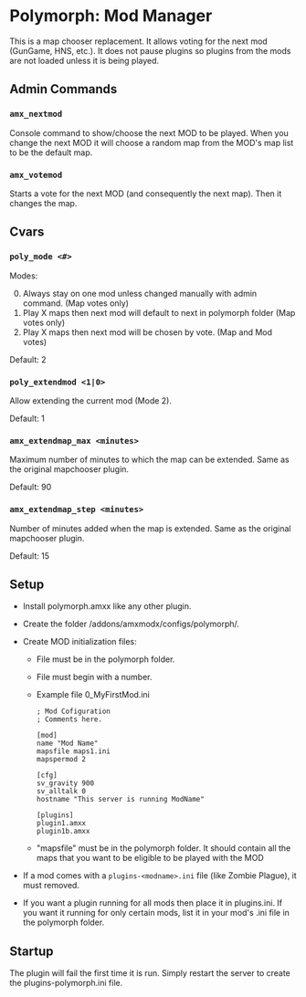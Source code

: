 # Polymorph: Mod Manager
This is a map chooser replacement. It allows voting for the next mod (GunGame, HNS, etc.). It does not pause plugins so plugins from the mods are not loaded unless it is being played.

## Admin Commands

### `amx_nextmod`

Console command to show/choose the next MOD to be played. When you change the next MOD it will choose a random map from the MOD's map list to be the default map.

### `amx_votemod`

Starts a vote for the next MOD (and consequently the next map). Then it changes the map.

## Cvars

### `poly_mode <#>`

Modes:

0. Always stay on one mod unless changed manually with admin command. (Map votes only)
1. Play X maps then next mod will default to next in polymorph folder (Map votes only)
2. Play X maps then next mod will be chosen by vote. (Map and Mod votes)

Default: 2

### `poly_extendmod <1|0>`

Allow extending the current mod (Mode 2).

Default: 1

### `amx_extendmap_max <minutes>`

Maximum number of minutes to which the map can be extended.  Same as the original mapchooser plugin.

Default: 90

### `amx_extendmap_step <minutes>`

Number of minutes added when the map is extended.  Same as the original mapchooser plugin.

Default: 15

## Setup

- Install polymorph.amxx like any other plugin.
- Create the folder /addons/amxmodx/configs/polymorph/.
- Create MOD initialization files:
  - File must be in the polymorph folder.
  - File must begin with a number.
  - Example file 0_MyFirstMod.ini
    ```
    ; Mod Cofiguration
    ; Comments here.

    [mod]
    name "Mod Name"
    mapsfile maps1.ini
    mapspermod 2

    [cfg]
    sv_gravity 900
    sv_alltalk 0
    hostname "This server is running ModName"

    [plugins]
    plugin1.amxx
    plugin1b.amxx
    ```

  - "mapsfile" must be in the polymorph folder. It should contain all the maps that you want to be eligible to be played with the MOD

- If a mod comes with a `plugins-<modname>.ini` file (like Zombie Plague), it must removed.
- If you want a plugin running for all mods then place it in plugins.ini. If you want it running for only certain mods, list it in your mod's .ini file in the polymorph folder.

## Startup
The plugin will fail the first time it is run. Simply restart the server to create the plugins-polymorph.ini file.